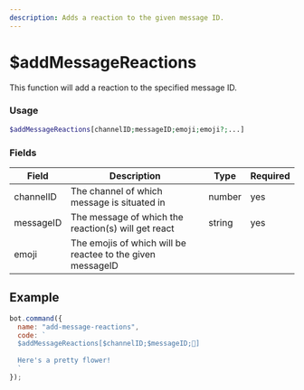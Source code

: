 ```yaml
---
description: Adds a reaction to the given message ID.
---
```


# $addMessageReactions

This function will add a reaction to the specified message ID.

### Usage

```php
$addMessageReactions[channelID;messageID;emoji;emoji?;...]
```

### Fields

| Field     | Description                                                | Type   | Required |
| --------- | ---------------------------------------------------------- | ------ | -------- |
| channelID | The channel of which message is situated in                | number | yes      |
| messageID | The message of which the reaction(s) will get react        | string | yes      |
| emoji     | The emojis of which will be reactee to the given messageID |        |          |

## Example

```javascript
bot.command({
  name: "add-message-reactions",
  code: `
  $addMessageReactions[$channelID;$messageID;🌸]
  
  Here's a pretty flower!
  `
});
```
